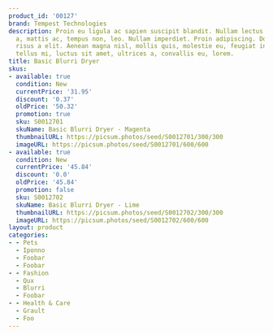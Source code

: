 ```yaml
---
product_id: '00127'
brand: Tempest Technologies
description: Proin eu ligula ac sapien suscipit blandit. Nullam lectus mauris, luctus
  a, mattis ac, tempus non, leo. Nullam imperdiet. Proin adipiscing. Donec lobortis
  risus a elit. Aenean magna nisl, mollis quis, molestie eu, feugiat in, orci. Donec
  tellus mi, luctus sit amet, ultrices a, convallis eu, lorem.
title: Basic Blurri Dryer
skus:
- available: true
  condition: New
  currentPrice: '31.95'
  discount: '0.37'
  oldPrice: '50.32'
  promotion: true
  sku: S0012701
  skuName: Basic Blurri Dryer - Magenta
  thumbnailURL: https://picsum.photos/seed/S0012701/300/300
  imageURL: https://picsum.photos/seed/S0012701/600/600
- available: true
  condition: New
  currentPrice: '45.84'
  discount: '0.0'
  oldPrice: '45.84'
  promotion: false
  sku: S0012702
  skuName: Basic Blurri Dryer - Lime
  thumbnailURL: https://picsum.photos/seed/S0012702/300/300
  imageURL: https://picsum.photos/seed/S0012702/600/600
layout: product
categories:
- - Pets
  - Iponno
  - Foobar
  - Foobar
- - Fashion
  - Qux
  - Blurri
  - Foobar
- - Health & Care
  - Grault
  - Foo
---
```


